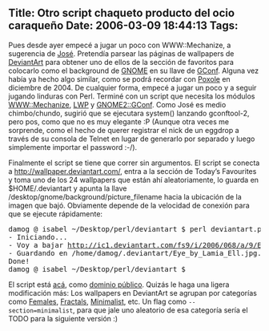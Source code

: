 Title: Otro script chaqueto producto del ocio caraqueño
Date: 2006-03-09 18:44:13
Tags: 
---
<p>Pues desde ayer empecé a jugar un poco con WWW::Mechanize, a sugerencia de <a target="_blank" href="http://bureado.unplug.org.ve">José</a>. Pretendía parsear las páginas de wallpapers de <a target="_blank" href="http://www.deviantart.com">DeviantArt</a> para obtener uno de ellos de la sección de favoritos para colocarlo como el background de <a target="_blank" href="http://www.gnome.org/">GNOME</a> en su llave de <a target="_blank" href="http://www.gnome.org/projects/gconf/">GConf</a>. Alguna vez había ya hecho algo similar, como se podrá recordar con <a target="_blank" href="http://www.damog.net/?p=373">Poxole</a> en diciembre de 2004. De cualquier forma, empecé a jugar un poco y a seguir jugando linduras con Perl. Terminé con un script que necesita los módulos <a target="_blank" href="http://search.cpan.org/dist/WWW-Mechanize/">WWW::Mechanize</a>, <a target="_blank" href="http://search.cpan.org/dist/libwww-perl/">LWP</a> y <a target="_blank" href="http://search.cpan.org/dist/Gnome2-GConf/">GNOME2::GConf</a>. Como José es medio chimbo/chundo, sugirió que se ejecutara system() lanzando gconftool-2, pero pos, como que no es muy elegante :P (Aunque otra veces me sorprende, como el hecho de querer registrar el nick de un eggdrop a través de su consola de Telnet en lugar de generarlo por separado y luego simplemente importar el password :-/).

Finalmente el script se tiene que correr sin argumentos. El script se conecta a <a target="_blank" href="http://wallpaper.deviantart.com"><a href="http://wallpaper.deviantart.com/">http://wallpaper.deviantart.com/</a></a>, entra a la sección de Today&#8217;s Favourites y toma uno de los 24 wallpapers que están ahí aleatoriamente, lo guarda en $HOME/.deviantart y apunta la llave /desktop/gnome/background/picture_filename hacia la ubicación de la imagen que bajó. Obviamente depende de la velocidad de conexión para que se ejecute rápidamente:
</p>
<pre>damog @ isabel ~/Desktop/perl/deviantart $ perl deviantart.pl
- Iniciando...
- Voy a bajar <a href="http://ic1.deviantart.com/fs9/i/2006/068/a/9/Eye_by_Lamia_Ell.jpg...">http://ic1.deviantart.com/fs9/i/2006/068/a/9/Eye_by_Lamia_Ell.jpg...</a>
- Guardando en /home/damog/.deviantart/Eye_by_Lamia_Ell.jpg... Listo.
Done!
damog @ isabel ~/Desktop/perl/deviantart $</pre>
<p>
El script está <a target="_blank" href="http://www.damog.net/files/misc/deviantart.perl.html">acá</a>, como <a target="_blank" href="http://en.wikipedia.org/wiki/Public_domain">dominio público</a>. Quizás le haga una ligera modificación más: Los wallpapers en DeviantArt se agrupan por categorías como <a target="_blank" href="http://wallpaper.deviantart.com/females">Females</a>, <a target="_blank" href="http://wallpaper.deviantart.com/fractals">Fractals</a>, <a target="_blank" href="http://wallpaper.deviantart.com/minimalist">Minimalist</a>, etc. Un flag como <code>--section=minimalist</code>, para que jale uno aleatorio de esa categoría sería el TODO para la siguiente versión :) </p>
